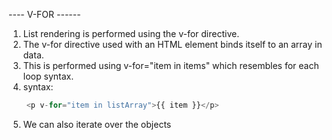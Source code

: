 ---- V-FOR ------
1. List rendering is performed using the v-for directive.
2. The v-for directive used with an HTML element binds itself to an array in data. 
3. This is performed using v-for="item in items" which resembles for each loop syntax. 
4. syntax: 
```js
    <p v-for="item in listArray">{{ item }}</p> 
```
5. We can also iterate over the objects